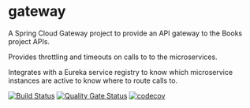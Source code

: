 # gateway
A Spring Cloud Gateway project to provide an API gateway to the Books project APIs.

Provides throttling and timeouts on calls to to the microservices.

Integrates with a Eureka service registry to know which microservice instances are active to 
know where to route calls to.

[![Build Status](https://travis-ci.org/aidanwhiteley/books-gateway.svg?branch=master)](https://travis-ci.org/aidanwhiteley/books-gateway) 
[![Quality Gate Status](https://sonarcloud.io/api/project_badges/measure?project=com.aidan.books%3Agateway&metric=alert_status)](https://sonarcloud.io/dashboard?id=com.aidan.books%3Agateway)
[![codecov](https://codecov.io/gh/aidanwhiteley/books-gateway/branch/master/graph/badge.svg)](https://codecov.io/gh/aidanwhiteley/books-gateway/branch/master)

